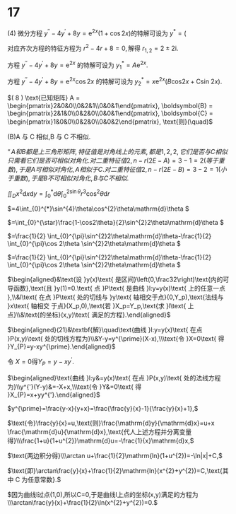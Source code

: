 # 17

$(4)\text{ 微分方程 }y^{\prime\prime}-4y^{\prime}+8y = \mathrm{e}^{2x}(1+\cos2x) \text{的特解可设为 }y^{*}= ($

$\text{对应齐次方程的特征方程为 }r^2-4r+8=0,\text{解得 }r_{1,2}=2\pm2\mathrm{i}.$

$\text{方程 }y^{\prime\prime}-4y^{\prime}+8y=\mathrm{e}^{2x}\text{ 的特解可设为 }y_1^*=A\mathrm{e}^{2x}.$

$\text{方程 }y^{\prime\prime}-4y^{\prime}+8y=\mathrm{e}^{2x}\cos2x\text{ 的特解可设为 }y_2^*=x\mathrm{e}^{2x}(B\mathrm{cos}2x+\mathrm{Csin~}2x).$

$( 8 ) \text{已知矩阵} A = \begin{pmatrix}2&0&0\\0&2&1\\0&0&1\end{pmatrix}, \boldsymbol{B} = \begin{pmatrix}2&1&0\\0&2&0\\0&0&1\end{pmatrix}, \boldsymbol{C} = \begin{pmatrix}1&0&0\\0&2&0\\0&0&2\end{pmatrix}, \text{则}(\quad)$

$\text{(B)A 与 C 相似,B 与 C 不相似.}$

$“A和B都是上三角形矩阵,特征值是对角线上的元素,都是1,2,2,它们是否与C相似只需看它们 是否可相似对角化. 对二重特征值2,n-r(2E-A) = 3-1 = 2(等于重数),于是A可相似对角化,A相似于C. 对二重特征值2,n-r(2E-B) = 3-2 = 1(小于重数),于是B不可相似对角化,B与C不相似.$

$\iint_{D}x^{2}\mathrm{d}x\mathrm{d}y=\int_{0}^{*}\mathrm{d}\theta\int_{0}^{2\sin\theta}r^{3}\cos^{2}\theta\mathrm{d}r$

$=4\int_{0}^{*}\sin^{4}\theta\cos^{2}\theta\mathrm{d}\theta $

$=\int_{0}^{\star}\frac{1-\cos2\theta}{2}\sin^{2}2\theta\mathrm{d}\theta $

$=\frac{1}{2} \int_{0}^{\pi}\sin^{2}2\theta\mathrm{d}\theta-\frac{1}{2} \int_{0}^{\pi}\cos 2\theta \sin^{2}2\theta\mathrm{d}\theta $

$=\frac{1}{2} \int_{0}^{\pi}\sin^{2}2\theta\mathrm{d}\theta-\frac{1}{2} \int_{0}^{\pi}\cos 2\theta \sin^{2}2\theta\mathrm{d}\theta $

$\begin{aligned}&\text{设 }y(x)\text{ 是区间}\left(0,\frac32\right)\text{内的可导函数},\text{且 }y(1)=0.\text{ 点 }P\text{ 是曲线 }l:y=y(x)\text{ 上的任意一点 },\\&l\text{ 在点 }P\text{ 处的切线与 }y\text{ 轴相交于点}(0,Y_p),\text{法线与 }x\text{ 轴相交 于点}(X_p,0),\text{若 }X_p=Y_p,\text{求 }l\text{ 上点}\\&\text{的坐标}(x,y)\text{ 满足的方程}.\end{aligned}$

$\begin{aligned}(21)&\textbf{解}\quad\text{曲线 }l:y=y(x)\text{ 在点 }P(x,y)\text{ 处的切线方程为}\\&Y-y=y^{\prime}(X-x),\\\text{令 }X=0\text{ 得 }Y_{P}=y-xy^{\prime}.\end{aligned}$

$\text{令 }X=0 \text{得} Y_{P}=y-xy^{\prime}.$

$\begin{aligned}\text{曲线 }l:y&=y(x)\text{ 在点 }P(x,y)\text{ 处的法线方程为}\\y^{'}(Y-y)&=-X+x,\\\text{令 }Y&=0\text{ 得 }X_{P}=x+yy^{'}.\end{aligned}$

$y^{\prime}=\frac{y-x}{y+x}=\frac{\frac{y}{x}-1}{\frac{y}{x}+1},$

$\text{令}\frac{y}{x}=u,\text{则}\frac{\mathrm{d}y}{\mathrm{d}x}=u+x \frac{\mathrm{d}u}{\mathrm{d}x},\text{代人上述方程并分离变量得}\\\frac{1+u}{1+u^{2}}\mathrm{d}u=-\frac{1}{x}\mathrm{d}x,$

$\text{两边积分得}\\\arctan u+\frac{1}{2}\mathrm{ln}(1+u^{2})=-\ln|x|+C,$

$\text{即}\arctan\frac{y}{x}+\frac{1}{2}\mathrm{ln}(x^{2}+y^{2})=C,\text{其中 C 为任意常数}.$

$因为曲线l过点(1,0),所以C=0,于是曲线l上点的坐标(x,y)满足的方程为\\\arctan\frac{y}{x}+\frac{1}{2}\ln(x^{2}+y^{2})=0.$
